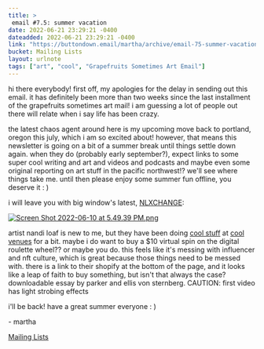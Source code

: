 ```yaml
---
title: > 
 email #7.5: summer vacation
date: 2022-06-21 23:29:21 -0400
dateadded: 2022-06-21 23:29:21 -0400
link: "https://buttondown.email/martha/archive/email-75-summer-vacation/"
bucket: Mailing Lists
layout: urlnote
tags: ["art", "cool", "Grapefruits Sometimes Art Email"]
--- 
```


<![CDATA[<p>hi there everybody! first off, my apologies for the delay in sending out this email. it has definitely been more than two weeks since the last installment of the grapefruits sometimes art mail! i am guessing a lot of people out there will relate when i say life has been crazy. </p>
<p>the latest chaos agent around here is my upcoming move back to portland, oregon this july, which i am so excited about! however, that means this newsletter is going on a bit of a summer break until things settle down again. when they do (probably early september?), expect links to some super cool writing and art and videos and podcasts and maybe even some original reporting on art stuff in the pacific northwest!? we'll see where things take me. until then please enjoy some summer fun offline, you deserve it : ) </p>
<p>i will leave you with big window's latest, <a href="https://www.bigwindow.org/" rel="noopener noreferrer nofollow" target="_blank">NLXCHANGE</a>:</p>
<p><a href="https://www.bigwindow.org/" rel="noopener noreferrer nofollow" target="_blank"><img alt="Screen Shot 2022-06-10 at 5.49.39 PM.png" src="https://buttondown.s3.amazonaws.com/images/37fb41cf-469e-4a48-957b-925f785b0d3b.png"/></a></p>
<p></p>
<p>artist nandi loaf is new to me, but they have been doing <a href="https://artviewer.org/nandi-loaf-at-kings-leap/" rel="noopener noreferrer nofollow" target="_blank">cool stuff</a> at <a href="https://www.instagram.com/p/CPyBADVFygG/" rel="noopener noreferrer nofollow" target="_blank">cool venues</a> for a bit. maybe i do want to buy a $10 virtual spin on the digital roulette wheel?? or maybe you do. this feels like it's messing with influencer and nft culture, which is great because those things need to be messed with. there is a link to their shopify at the bottom of the page, and it looks like a leap of faith to buy something, but isn't that always the case? downloadable essay by parker and ellis von sternberg. CAUTION: first video has light strobing effects</p>
<p>i'll be back! have a great summer everyone : )</p>
<p>- martha</p>
 <!-- end excerpt --> 
<div class='bucket'><a class='internal-link' href='/buckets/mailing-lists'>Mailing Lists</a></div> 
